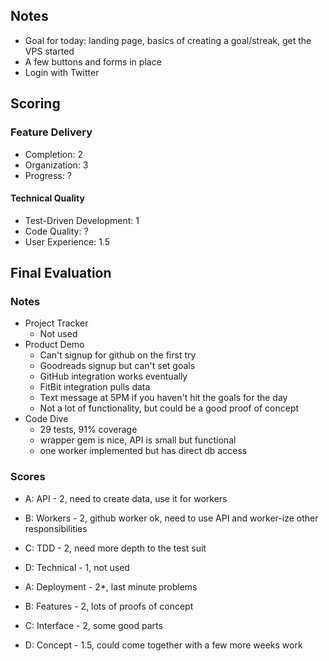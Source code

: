 
## Notes

* Goal for today: landing page, basics of creating a goal/streak, get the VPS started
* A few buttons and forms in place
* Login with Twitter

## Scoring

### Feature Delivery

* Completion: 2
* Organization: 3
* Progress: ?

#### Technical Quality

* Test-Driven Development: 1
* Code Quality: ?
* User Experience: 1.5

## Final Evaluation

### Notes

* Project Tracker
  * Not used
* Product Demo
  * Can't signup for github on the first try
  * Goodreads signup but can't set goals
  * GitHub integration works eventually
  * FitBit integration pulls data
  * Text message at 5PM if you haven't hit the goals for the day
  * Not a lot of functionality, but could be a good proof of concept
* Code Dive
  * 29 tests, 91% coverage
  * wrapper gem is nice, API is small but functional
  * one worker implemented but has direct db access

### Scores

* A: API - 2, need to create data, use it for workers
* B: Workers - 2, github worker ok, need to use API and worker-ize other responsibilities
* C: TDD - 2, need more depth to the test suit
* D: Technical - 1, not used

* A: Deployment - 2*, last minute problems
* B: Features - 2, lots of proofs of concept
* C: Interface - 2, some good parts
* D: Concept - 1.5, could come together with a few more weeks work
